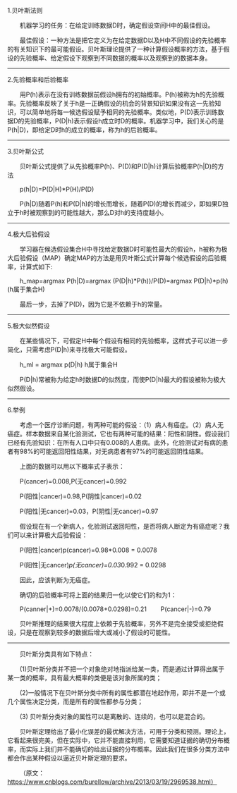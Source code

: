 1.贝叶斯法则

&emsp;&emsp;机器学习的任务：在给定训练数据D时，确定假设空间H中的最佳假设。

&emsp;&emsp;最佳假设：一种方法是把它定义为在给定数据D以及H中不同假设的先验概率的有关知识下的最可能假设。贝叶斯理论提供了一种计算假设概率的方法，基于假设的先验概率、给定假设下观察到不同数据的概率以及观察到的数据本身。

------

2.先验概率和后验概率

&emsp;&emsp;用P(h)表示在没有训练数据前假设h拥有的初始概率。P(h)被称为h的先验概率。先验概率反映了关于h是一正确假设的机会的背景知识如果没有这一先验知识，可以简单地将每一候选假设赋予相同的先验概率。类似地，P(D)表示训练数据D的先验概率，P(D|h)表示假设h成立时D的概率。机器学习中，我们关心的是P(h|D)，即给定D时h的成立的概率，称为h的后验概率。

------

3.贝叶斯公式

&emsp;&emsp;贝叶斯公式提供了从先验概率P(h)、P(D)和P(D|h)计算后验概率P(h|D)的方法

&emsp;&emsp;p(h|D)=P(D|H)*P(H)/P(D)

&emsp;&emsp;P(h|D)随着P(h)和P(D|h)的增长而增长，随着P(D)的增长而减少，即如果D独立于h时被观察到的可能性越大，那么D对h的支持度越小。

------

4.极大后验假设

&emsp;&emsp;学习器在候选假设集合H中寻找给定数据D时可能性最大的假设h，h被称为极大后验假设（MAP）确定MAP的方法是用贝叶斯公式计算每个候选假设的后验概率，计算式如下:

&emsp;&emsp;h_map=argmax P(h|D)=argmax (P(D|h)*P(h))/P(D)=argmax P(D|h)*p(h) (h属于集合H)

&emsp;&emsp;最后一步，去掉了P(D)，因为它是不依赖于h的常量。

------

5.极大似然假设

&emsp;&emsp;在某些情况下，可假定H中每个假设有相同的先验概率，这样式子可以进一步简化，只需考虑P(D|h)来寻找极大可能假设。

&emsp;&emsp;h_ml = argmax p(D|h)  h属于集合H

&emsp;&emsp;P(D|h)常被称为给定h时数据D的似然度，而使P(D|h)最大的假设被称为极大似然假设。

------

6.举例

&emsp;&emsp;考虑一个医疗诊断问题，有两种可能的假设：（1）病人有癌症。（2）病人无癌症。样本数据来自某化验测试，它也有两种可能的结果：阳性和阴性。假设我们已经有先验知识：在所有人口中只有0.008的人患病。此外，化验测试对有病的患者有98%的可能返回阳性结果，对无病患者有97%的可能返回阴性结果。

&emsp;&emsp;上面的数据可以用以下概率式子表示：

&emsp;&emsp;P(cancer)=0.008,P(无cancer)=0.992

&emsp;&emsp;P(阳性|cancer)=0.98,P(阴性|cancer)=0.02

&emsp;&emsp;P(阳性|无cancer)=0.03，P(阴性|无cancer)=0.97

&emsp;&emsp;假设现在有一个新病人，化验测试返回阳性，是否将病人断定为有癌症呢？我们可以来计算极大后验假设：

&emsp;&emsp;P(阳性|cancer)p(cancer)=0.98*0.008 = 0.0078

&emsp;&emsp;P(阳性|无cancer)*p(无cancer)=0.03*0.992 = 0.0298

&emsp;&emsp;因此，应该判断为无癌症。

&emsp;&emsp;确切的后验概率可将上面的结果归一化以使它们的和为1：

&emsp;&emsp;P(canner|+)=0.0078/(0.0078+0.0298)=0.21
&emsp;&emsp;P(cancer|-)=0.79

&emsp;&emsp;贝叶斯推理的结果很大程度上依赖于先验概率，另外不是完全接受或拒绝假设，只是在观察到较多的数据后增大或减小了假设的可能性。

------

&emsp;&emsp;贝叶斯分类具有如下特点：

&emsp;&emsp;(1)贝叶斯分类并不把一个对象绝对地指派给某一类，而是通过计算得出属于某一类的概率，具有最大概率的类便是该对象所属的类；

&emsp;&emsp;(2)一般情况下在贝叶斯分类中所有的属性都潜在地起作用，即并不是一个或几个属性决定分类，而是所有的属性都参与分类；

&emsp;&emsp;(3) 贝叶斯分类对象的属性可以是离散的、连续的，也可以是混合的。

&emsp;&emsp;贝叶斯定理给出了最小化误差的最优解决方法，可用于分类和预测。理论上，它看起来很完美，但在实际中，它并不能直接利用，它需要知道证据的确切分布概率，而实际上我们并不能确切的给出证据的分布概率。因此我们在很多分类方法中都会作出某种假设以逼近贝叶斯定理的要求。

&emsp;&emsp;（原文：https://www.cnblogs.com/burellow/archive/2013/03/19/2969538.html）

